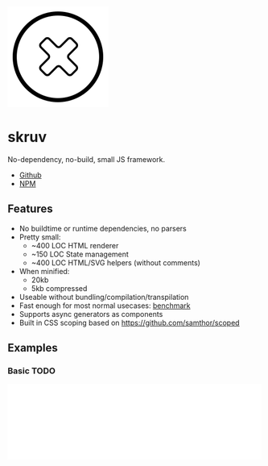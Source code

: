 ![skruv](./icon.svg)

# skruv

No-dependency, no-build, small JS framework.

* [Github](https://github.com/skruv/skruv)
* [NPM](https://npmjs.com/skruv)

## Features

* No buildtime or runtime dependencies, no parsers
* Pretty small:
  * ~400 LOC HTML renderer
  * ~150 LOC State management
  * ~400 LOC HTML/SVG helpers (without comments)
* When minified:
  * 20kb
  * 5kb compressed
* Useable without bundling/compilation/transpilation
* Fast enough for most normal usecases: [benchmark](https://krausest.github.io/js-framework-benchmark/index.html)
* Supports async generators as components
* Built in CSS scoping based on <https://github.com/samthor/scoped>
<!-- * Works with web components: [tests](https://custom-elements-everywhere.com/libraries/skruv/results/results.html) -->

## Examples

### Basic TODO

<iframe
  src="./examples/todo/index.html"
  style="width:100%"
  frameborder="0"
  onload="this.style.height = `${this.contentWindow.document.documentElement.scrollHeight}px`"
>

```js
import { createState, elements, render } from 'https://skruv.github.io/skruv/skruv.js'
const {
  html,
  head,
  title,
  meta,
  script,
  body,
  main,
  h1,
  div,
  form,
  input,
  ul,
  li,
  button
} = elements

const state = createState({
  todos: ['Write todos'],
  value: ''
})

render(
  html({ lang: 'en-US' },
    head({},
      title({}, state.todos.getGenerator(0)),
      meta({ name: 'viewport', content: 'width=device-width, initial-scale=1' }),
      script({ src: './index.js' })
    ),
    body({},
      main({},
        h1({}, state.todos.getGenerator(0)),
        async function * () {
          yield div({ 'data-skruv-finished': true }, 'Loading')
          for await (const currentState of state) {
            yield form(
              {
                onsubmit: e => {
                  e.preventDefault()
                  currentState.todos.unshift(currentState.value)
                }
              },
              input({
                type: 'text',
                value: currentState.value,
                oninput: e => { currentState.value = e.target.value }
              }),
              ul({},
                currentState.todos.map(todo => li({}, todo))
              ),
              button({}, 'New!')
            )
          }
        }
      )
    )
  )
)

```
